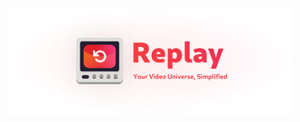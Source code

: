 <div align="center">
  <img alt="Replay: Your Video Universe, Simplified" src="images/cover.svg">
</div>
